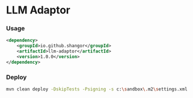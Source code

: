 # LLM Adaptor

### Usage
```xml
<dependency>
    <groupId>io.github.shangor</groupId>
    <artifactId>llm-adaptor</artifactId>
    <version>1.0.0</version>
</dependency>
```

### Deploy
```bash
mvn clean deploy -DskipTests -Psigning -s c:\sandbox\.m2\settings.xml
```